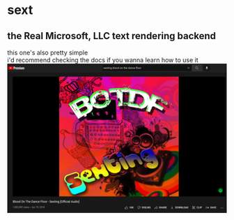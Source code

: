 # sext
## the Real Microsoft, LLC text rendering backend
this one's also pretty simple  
i'd recommend checking the docs if you wanna learn how to use it  
![sexting](https://raw.githubusercontent.com/realmicrosoft/sext/main/why.png)